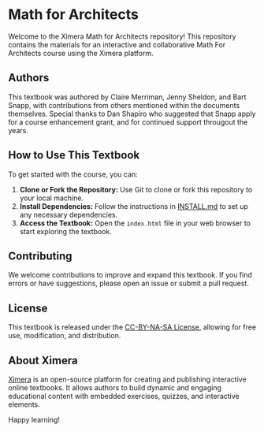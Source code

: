# Math for Architects

Welcome to the Ximera Math for Architects repository! This repository contains the materials for an interactive and collaborative Math For Architects course using the Ximera platform.


## Authors

This textbook was authored by Claire Merriman, Jenny Sheldon, and Bart
Snapp, with contributions from others mentioned within the documents
themselves.  Special thanks to Dan Shapiro who suggested that Snapp
apply for a course enhancement grant, and for continued support
througout the years.

## How to Use This Textbook

To get started with the course, you can:
1. **Clone or Fork the Repository:** Use Git to clone or fork this repository to your local machine.
2. **Install Dependencies:** Follow the instructions in [INSTALL.md](link-to-installation-instructions) to set up any necessary dependencies.
3. **Access the Textbook:** Open the `index.html` file in your web browser to start exploring the textbook.

## Contributing

We welcome contributions to improve and expand this textbook. If you
find errors or have suggestions, please open an issue or submit a pull
request.

## License

This textbook is released under the [CC-BY-NA-SA License](https://creativecommons.org/licenses/by-nc-sa/4.0/deed.en), allowing for free use, modification, and distribution.


## About Ximera

[Ximera](https://ximera.osu.edu/) is an open-source platform for creating and publishing interactive online textbooks. It allows authors to build dynamic and engaging educational content with embedded exercises, quizzes, and interactive elements.



Happy learning!
